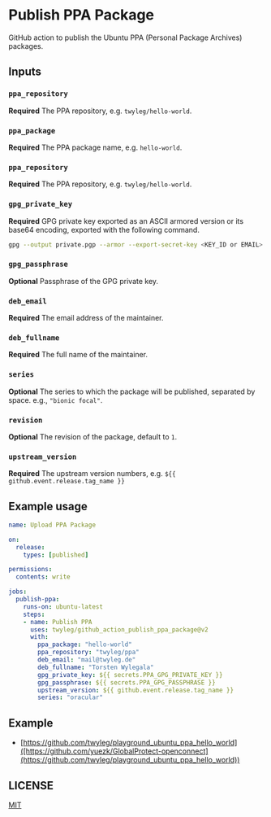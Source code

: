 # Publish PPA Package

GitHub action to publish the Ubuntu PPA (Personal Package Archives) packages.

## Inputs

### `ppa_repository`
**Required** The PPA repository, e.g. `twyleg/hello-world`.

### `ppa_package`
**Required** The PPA package name, e.g. `hello-world`.

### `ppa_repository`
**Required** The PPA repository, e.g. `twyleg/hello-world`.

### `gpg_private_key`
**Required** GPG private key exported as an ASCII armored version or its base64 encoding, exported with the following command.

```sh
gpg --output private.pgp --armor --export-secret-key <KEY_ID or EMAIL>
```

### `gpg_passphrase`
**Optional** Passphrase of the GPG private key.

### `deb_email`
**Required** The email address of the maintainer.

### `deb_fullname`
**Required** The full name of the maintainer.

### `series`
**Optional** The series to which the package will be published, separated by space. e.g., `"bionic focal"`.

### `revision`
**Optional** The revision of the package, default to `1`.

### `upstream_version`
**Required** The upstream version numbers, e.g. `${{ github.event.release.tag_name }}`

## Example usage

```yaml
name: Upload PPA Package

on:
  release:
    types: [published]

permissions:
  contents: write

jobs:
  publish-ppa:
    runs-on: ubuntu-latest
    steps:
    - name: Publish PPA
      uses: twyleg/github_action_publish_ppa_package@v2
      with:
        ppa_package: "hello-world"
        ppa_repository: "twyleg/ppa"
        deb_email: "mail@twyleg.de"
        deb_fullname: "Torsten Wylegala"
        gpg_private_key: ${{ secrets.PPA_GPG_PRIVATE_KEY }}
        gpg_passphrase: ${{ secrets.PPA_GPG_PASSPHRASE }}
        upstream_version: ${{ github.event.release.tag_name }}
        series: "oracular"
```

## Example

- [https://github.com/twyleg/playground_ubuntu_ppa_hello_world]([https://github.com/yuezk/GlobalProtect-openconnect](https://github.com/twyleg/playground_ubuntu_ppa_hello_world))

## LICENSE

[MIT](./LICENSE)
